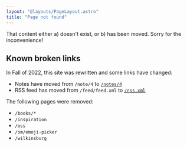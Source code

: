 ```yaml
---
layout: "@layouts/PageLayout.astro"
title: "Page not found"
---
```


That content either a) doesn't exist, or b) has been moved. Sorry for the inconvenience!

## Known broken links

In Fall of 2022, this site was rewritten and some links have changed:

- Notes have moved from `/note/4` to [`/notes/4`](/notes/4)
- RSS feed has moved from `/feed/feed.xml` to [`/rss.xml`](/rss.xml)

The following pages were removed:

- `/books/*`
- `/inspiration`
- `/oss`
- `/sm/emoji-picker`
- `/wilkinsburg`
